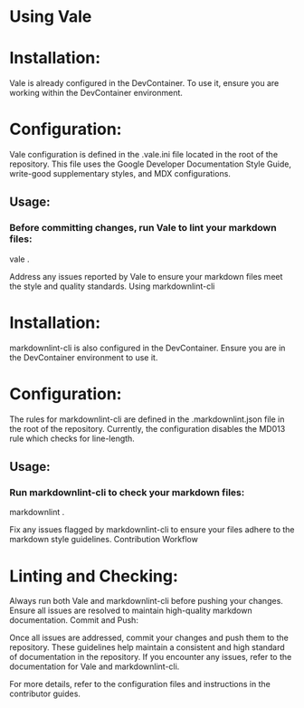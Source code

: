 # Using Vale
# Installation:

Vale is already configured in the DevContainer. To use it, ensure you are working within the DevContainer environment.
# Configuration:

Vale configuration is defined in the .vale.ini file located in the root of the repository. This file uses the Google Developer Documentation Style Guide, write-good supplementary styles, and MDX configurations.
## Usage:

### Before committing changes, run Vale to lint your markdown files:
vale .

Address any issues reported by Vale to ensure your markdown files meet the style and quality standards.
Using markdownlint-cli
# Installation:

markdownlint-cli is also configured in the DevContainer. Ensure you are in the DevContainer environment to use it.
# Configuration:

The rules for markdownlint-cli are defined in the .markdownlint.json file in the root of the repository. Currently, the configuration disables the MD013 rule which checks for line-length.
## Usage:

### Run markdownlint-cli to check your markdown files:
markdownlint .

Fix any issues flagged by markdownlint-cli to ensure your files adhere to the markdown style guidelines.
Contribution Workflow
# Linting and Checking:

Always run both Vale and markdownlint-cli before pushing your changes.
Ensure all issues are resolved to maintain high-quality markdown documentation.
Commit and Push:

Once all issues are addressed, commit your changes and push them to the repository.
These guidelines help maintain a consistent and high standard of documentation in the repository. If you encounter any issues, refer to the documentation for Vale and markdownlint-cli.

For more details, refer to the configuration files and instructions in the contributor guides.
